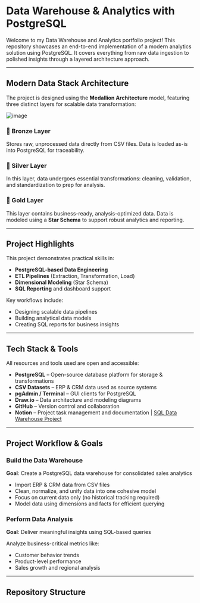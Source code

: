 # Data Warehouse & Analytics with PostgreSQL

Welcome to my Data Warehouse and Analytics portfolio project! 
This repository showcases an end-to-end implementation of a modern analytics solution using PostgreSQL. It covers everything from raw data ingestion to polished insights through a layered architecture approach.

---

## Modern Data Stack Architecture

The project is designed using the **Medallion Architecture** model, featuring three distinct layers for scalable data transformation:

![image](https://github.com/user-attachments/assets/d25f6e62-10d0-416a-9252-e6c048d046d6)

### 🥉 Bronze Layer  
Stores raw, unprocessed data directly from CSV files. Data is loaded as-is into PostgreSQL for traceability.

### 🥈 Silver Layer  
In this layer, data undergoes essential transformations: cleaning, validation, and standardization to prep for analysis.

### 🥇 Gold Layer  
This layer contains business-ready, analysis-optimized data. Data is modeled using a **Star Schema** to support robust analytics and reporting.

---

## Project Highlights

This project demonstrates practical skills in:

- **PostgreSQL-based Data Engineering**
- **ETL Pipelines** (Extraction, Transformation, Load)
- **Dimensional Modeling** (Star Schema)
- **SQL Reporting** and dashboard support

Key workflows include:

- Designing scalable data pipelines
- Building analytical data models
- Creating SQL reports for business insights

---

## Tech Stack & Tools

All resources and tools used are open and accessible:

- **PostgreSQL** – Open-source database platform for storage & transformations  
- **CSV Datasets** – ERP & CRM data used as source systems  
- **pgAdmin / Terminal** – GUI clients for PostgreSQL  
- **Draw.io** – Data architecture and modeling diagrams  
- **GitHub** – Version control and collaboration  
- **Notion** – Project task management and documentation | [SQL Data Warehouse Project](https://www.notion.so/SQL-Data-Warehouse-Project-1d964c033bf780ac9161f1ddc0cdf2f0)

---

## Project Workflow & Goals

### Build the Data Warehouse  
**Goal**: Create a PostgreSQL data warehouse for consolidated sales analytics

- Import ERP & CRM data from CSV files
- Clean, normalize, and unify data into one cohesive model
- Focus on current data only (no historical tracking required)
- Model data using dimensions and facts for efficient querying

### Perform Data Analysis  
**Goal**: Deliver meaningful insights using SQL-based queries

Analyze business-critical metrics like:

- Customer behavior trends  
- Product-level performance  
- Sales growth and regional analysis  

---

## Repository Structure

